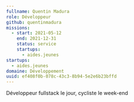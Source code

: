 ```yaml
---
fullname: Quentin Madura
role: Développeur
github: quentinmadura
missions:
  - start: 2021-05-12
    end: 2021-12-31
    status: service
    startups:
      - aides.jeunes
startups:
  - aides.jeunes
domaine: Développement
uuid: ef408f0b-078c-43c3-8b94-5e2e6b23bffd
---
```

Développeur fullstack le jour, cycliste le week-end